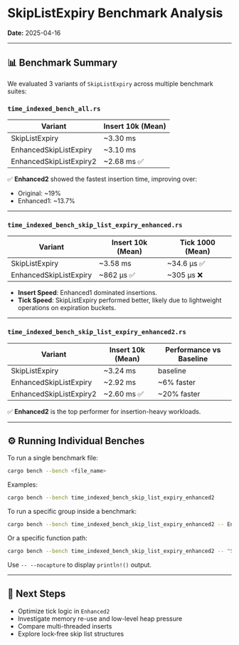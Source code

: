 # SkipListExpiry Benchmark Analysis

**Date:** 2025-04-16

---

## 📊 Benchmark Summary

We evaluated 3 variants of `SkipListExpiry` across multiple benchmark suites:

### `time_indexed_bench_all.rs`

| Variant                  | Insert 10k (Mean) |
|--------------------------|------------------|
| SkipListExpiry           | ~3.30 ms         |
| EnhancedSkipListExpiry   | ~3.10 ms         |
| EnhancedSkipListExpiry2  | ~2.68 ms ✅       |

✅ **Enhanced2** showed the fastest insertion time, improving over:
- Original: ~19%
- Enhanced1: ~13.7%

---

### `time_indexed_bench_skip_list_expiry_enhanced.rs`

| Variant                  | Insert 10k (Mean) | Tick 1000 (Mean) |
|--------------------------|------------------|------------------|
| SkipListExpiry           | ~3.58 ms         | ~34.6 µs ✅        |
| EnhancedSkipListExpiry   | ~862 µs ✅        | ~305 µs ❌        |

- **Insert Speed**: Enhanced1 dominated insertions.
- **Tick Speed**: SkipListExpiry performed better, likely due to lightweight operations on expiration buckets.

---

### `time_indexed_bench_skip_list_expiry_enhanced2.rs`

| Variant                  | Insert 10k (Mean) | Performance vs Baseline |
|--------------------------|------------------|--------------------------|
| SkipListExpiry           | ~3.24 ms         | baseline                 |
| EnhancedSkipListExpiry   | ~2.92 ms         | ~6% faster               |
| EnhancedSkipListExpiry2  | ~2.60 ms ✅        | ~20% faster              |

✅ **Enhanced2** is the top performer for insertion-heavy workloads.

---

## ⚙️ Running Individual Benches

To run a single benchmark file:

```bash
cargo bench --bench <file_name>
```

Examples:

```bash
cargo bench --bench time_indexed_bench_skip_list_expiry_enhanced2
```

To run a specific group inside a benchmark:

```bash
cargo bench --bench time_indexed_bench_skip_list_expiry_enhanced2 -- EnhancedSkipListExpiry2
```

Or a specific function path:

```bash
cargo bench --bench time_indexed_bench_skip_list_expiry_enhanced2 -- "SkipListExpiry Variants/EnhancedSkipListExpiry2/Insert 10k"
```

Use `-- --nocapture` to display `println!()` output.

---

## 📌 Next Steps

- Optimize tick logic in `Enhanced2`
- Investigate memory re-use and low-level heap pressure
- Compare multi-threaded inserts
- Explore lock-free skip list structures
